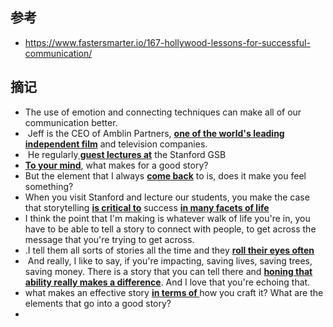 ## 参考
- https://www.fastersmarter.io/167-hollywood-lessons-for-successful-communication/

## 摘记
- The use of emotion and connecting techniques can make all of our communication better.
-  Jeff is the CEO of Amblin Partners, <b><u>one of the world's leading independent film</u></b> and television companies.
-  He regularly<b><u> guest lectures at</u></b> the Stanford GSB
- <b><u>To your mind</u></b>, what makes for a good story?
- But the element that I always <b><u>come back</u></b> to is, does it make you feel something? 
- When you visit Stanford and lecture our students, you make the case that storytelling <b><u>is critical to</u></b> success <b><u>in many facets of life</u></b>
- I think the point that I'm making is whatever walk of life you're in, you have to be able to tell a story to connect with people, to get across the message that you're trying to get across.
- .I tell them all sorts of stories all the time and they <b><u>roll their eyes often</u></b>
-  And really, I like to say, if you're impacting, saving lives, saving trees, saving money. There is a story that you can tell there and <b><u>honing that ability really makes a difference</u></b>. And I love that you're echoing that.
- what makes an effective story <b><u>in terms of </u></b>how you craft it? What are the elements that go into a good story?
- 